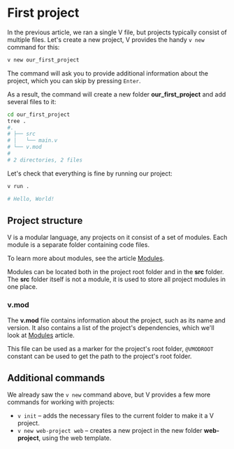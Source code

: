 # First project

In the previous article, we ran a single V file, but projects typically consist of multiple files.
Let's create a new project, V provides the handy `v new` command for this:

```bash
v new our_first_project
```

The command will ask you to provide additional information about the project, which you can skip by pressing `Enter`.

As a result, the command will create a new folder **our_first_project** and add several files to it:

```bash
cd our_first_project
tree .
#.
# ├── src
# │   └── main.v
# └── v.mod
# 
# 2 directories, 2 files
```

Let's check that everything is fine by running our project:

```bash
v run .

# Hello, World!
```

## Project structure

V is a modular language, any projects on it consist of a set of modules.
Each module is a separate folder containing code files.

To learn more about modules, see the article [Modules](/docs/concepts/modules).

Modules can be located both in the project root folder and in the **src** folder.
The **src** folder itself is not a module, it is used to store all project modules in one place.

### v.mod

The **v.mod** file contains information about the project, such as its name and version.
It also contains a list of the project's dependencies, which we'll look at [Modules](/docs/concepts/modules) article.

This file can be used as a marker for the project's root folder, `@VMODROOT` constant
can be used to get the path to the project's root folder.

## Additional commands

We already saw the `v new` command above, but V provides a few more commands for working with projects:

- `v init` – adds the necessary files to the current folder to make it a V project.
- `v new web-project web` – creates a new project in the new folder **web-project**, using the web template.
